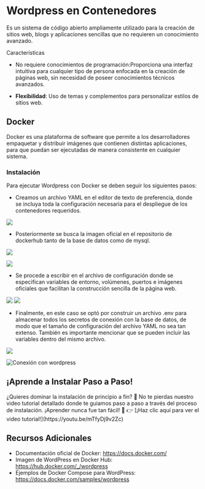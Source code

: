 # Wordpress en Contenedores
<p>
Es un sistema de código abierto ampliamente utilizado para la creación de sitios web, blogs y aplicaciones sencillas que no requieren un conocimiento avanzado.
</p>
 Características


- No requiere conocimientos de programación:Proporciona una interfaz intuitiva para cualquier tipo de persona enfocada en la creación de páginas web, sin necesidad de poseer conocimientos técnicos avanzados.

- **Flexibilidad**: Uso de temas y complementos para personalizar estilos de sitios web.
  
## Docker

<p2>
Docker es una plataforma de software que permite a los desarrolladores empaquetar y distribuir imágenes que contienen distintas aplicaciones, para que puedan ser ejecutadas de manera consistente en cualquier sistema.
</p2>

### Instalación
<p3>
Para ejecutar Wordpress con Docker se deben seguir los siguientes pasos:
</p3>



- Creamos un archivo YAML en el editor de texto de preferencia, donde se incluya toda la configuración necesaria para el despliegue de los contenedores requeridos.


![](https://private-user-images.githubusercontent.com/129819154/320672651-6e657efe-955d-4670-b055-9821878af107.png?jwt=eyJhbGciOiJIUzI1NiIsInR5cCI6IkpXVCJ9.eyJpc3MiOiJnaXRodWIuY29tIiwiYXVkIjoicmF3LmdpdGh1YnVzZXJjb250ZW50LmNvbSIsImtleSI6ImtleTUiLCJleHAiOjE3MTI2MTg1MDEsIm5iZiI6MTcxMjYxODIwMSwicGF0aCI6Ii8xMjk4MTkxNTQvMzIwNjcyNjUxLTZlNjU3ZWZlLTk1NWQtNDY3MC1iMDU1LTk4MjE4NzhhZjEwNy5wbmc_WC1BbXotQWxnb3JpdGhtPUFXUzQtSE1BQy1TSEEyNTYmWC1BbXotQ3JlZGVudGlhbD1BS0lBVkNPRFlMU0E1M1BRSzRaQSUyRjIwMjQwNDA4JTJGdXMtZWFzdC0xJTJGczMlMkZhd3M0X3JlcXVlc3QmWC1BbXotRGF0ZT0yMDI0MDQwOFQyMzE2NDFaJlgtQW16LUV4cGlyZXM9MzAwJlgtQW16LVNpZ25hdHVyZT1kZGI5NjRjZDc4ZDk0OWY2MmZlMWZjZGZmOGYxNWFkNjNhMzE0Y2MwNDBmYTkyYjg5Zjc2YzQyNTc0NDBhOWRmJlgtQW16LVNpZ25lZEhlYWRlcnM9aG9zdCZhY3Rvcl9pZD0wJmtleV9pZD0wJnJlcG9faWQ9MCJ9.JRNV-dHvQDRsTY1C3oTv2BLRAmL2X3UODzHj4HrLYp0)



- Posteriormente se busca la imagen oficial en el repositorio de dockerhub tanto de la base de datos como de mysql.

  
![](https://private-user-images.githubusercontent.com/129819154/320672683-d3d55f23-5637-47f4-b6f8-9dca29745869.png?jwt=eyJhbGciOiJIUzI1NiIsInR5cCI6IkpXVCJ9.eyJpc3MiOiJnaXRodWIuY29tIiwiYXVkIjoicmF3LmdpdGh1YnVzZXJjb250ZW50LmNvbSIsImtleSI6ImtleTUiLCJleHAiOjE3MTI2MTg5MDIsIm5iZiI6MTcxMjYxODYwMiwicGF0aCI6Ii8xMjk4MTkxNTQvMzIwNjcyNjgzLWQzZDU1ZjIzLTU2MzctNDdmNC1iNmY4LTlkY2EyOTc0NTg2OS5wbmc_WC1BbXotQWxnb3JpdGhtPUFXUzQtSE1BQy1TSEEyNTYmWC1BbXotQ3JlZGVudGlhbD1BS0lBVkNPRFlMU0E1M1BRSzRaQSUyRjIwMjQwNDA4JTJGdXMtZWFzdC0xJTJGczMlMkZhd3M0X3JlcXVlc3QmWC1BbXotRGF0ZT0yMDI0MDQwOFQyMzIzMjJaJlgtQW16LUV4cGlyZXM9MzAwJlgtQW16LVNpZ25hdHVyZT1mNzZmZjQ1ZTBlNmI2ODJjNDZjYzFmNDczZGEwYTczMDM0ZjgwNjNlMzMyOGI1ZmMxZjI1M2QwYTkxNWQwY2Y2JlgtQW16LVNpZ25lZEhlYWRlcnM9aG9zdCZhY3Rvcl9pZD0wJmtleV9pZD0wJnJlcG9faWQ9MCJ9.ygV4jXIQrEC-pmEMBqFx8_Sj2KVfql7eq9DWcxwqoxM)




![](https://private-user-images.githubusercontent.com/129819154/320672704-c8b71a10-51f9-4d5e-ad23-f9e0ccc75a39.png?jwt=eyJhbGciOiJIUzI1NiIsInR5cCI6IkpXVCJ9.eyJpc3MiOiJnaXRodWIuY29tIiwiYXVkIjoicmF3LmdpdGh1YnVzZXJjb250ZW50LmNvbSIsImtleSI6ImtleTUiLCJleHAiOjE3MTI2MTg5MDIsIm5iZiI6MTcxMjYxODYwMiwicGF0aCI6Ii8xMjk4MTkxNTQvMzIwNjcyNzA0LWM4YjcxYTEwLTUxZjktNGQ1ZS1hZDIzLWY5ZTBjY2M3NWEzOS5wbmc_WC1BbXotQWxnb3JpdGhtPUFXUzQtSE1BQy1TSEEyNTYmWC1BbXotQ3JlZGVudGlhbD1BS0lBVkNPRFlMU0E1M1BRSzRaQSUyRjIwMjQwNDA4JTJGdXMtZWFzdC0xJTJGczMlMkZhd3M0X3JlcXVlc3QmWC1BbXotRGF0ZT0yMDI0MDQwOFQyMzIzMjJaJlgtQW16LUV4cGlyZXM9MzAwJlgtQW16LVNpZ25hdHVyZT0wNTRjOTg0YWVhZTJlYWNiNjhlNGNmZGYwNDRmOWVjMzU2MDY3ZDE0YjY5YmIxNTdhY2U1YmY3M2I1NWNmYzE2JlgtQW16LVNpZ25lZEhlYWRlcnM9aG9zdCZhY3Rvcl9pZD0wJmtleV9pZD0wJnJlcG9faWQ9MCJ9.oA-oO44hyiJNawkrScn4g79K19whoy6beIsIsRPRtvY)



- Se procede a escribir en el archivo de configuración donde se especifican variables de entorno, volúmenes, puertos e imágenes oficiales que facilitan la construcción sencilla de la página web.


![](https://private-user-images.githubusercontent.com/129819154/320672713-49c8b634-786f-4c09-8bad-07c5b3042d5c.png?jwt=eyJhbGciOiJIUzI1NiIsInR5cCI6IkpXVCJ9.eyJpc3MiOiJnaXRodWIuY29tIiwiYXVkIjoicmF3LmdpdGh1YnVzZXJjb250ZW50LmNvbSIsImtleSI6ImtleTUiLCJleHAiOjE3MTI2MTg5MDIsIm5iZiI6MTcxMjYxODYwMiwicGF0aCI6Ii8xMjk4MTkxNTQvMzIwNjcyNzEzLTQ5YzhiNjM0LTc4NmYtNGMwOS04YmFkLTA3YzViMzA0MmQ1Yy5wbmc_WC1BbXotQWxnb3JpdGhtPUFXUzQtSE1BQy1TSEEyNTYmWC1BbXotQ3JlZGVudGlhbD1BS0lBVkNPRFlMU0E1M1BRSzRaQSUyRjIwMjQwNDA4JTJGdXMtZWFzdC0xJTJGczMlMkZhd3M0X3JlcXVlc3QmWC1BbXotRGF0ZT0yMDI0MDQwOFQyMzIzMjJaJlgtQW16LUV4cGlyZXM9MzAwJlgtQW16LVNpZ25hdHVyZT04MmE2ZTFjNjA0ZmRhMGRiY2I1NzI4ZGE2MWRmMzY0NTJjOWIzNDliYzlkMGIyZjk4NzMyZTlmNjUyZmUyNTc5JlgtQW16LVNpZ25lZEhlYWRlcnM9aG9zdCZhY3Rvcl9pZD0wJmtleV9pZD0wJnJlcG9faWQ9MCJ9.xh-Weeki4Nyf9SVjbUK7AsV2JA7GKIhRcpIzc2xcTRo)
![](https://private-user-images.githubusercontent.com/129819154/320672746-0b0b2b59-51ae-4a43-871a-5e1704c8e363.png?jwt=eyJhbGciOiJIUzI1NiIsInR5cCI6IkpXVCJ9.eyJpc3MiOiJnaXRodWIuY29tIiwiYXVkIjoicmF3LmdpdGh1YnVzZXJjb250ZW50LmNvbSIsImtleSI6ImtleTUiLCJleHAiOjE3MTI2MTg5MDIsIm5iZiI6MTcxMjYxODYwMiwicGF0aCI6Ii8xMjk4MTkxNTQvMzIwNjcyNzQ2LTBiMGIyYjU5LTUxYWUtNGE0My04NzFhLTVlMTcwNGM4ZTM2My5wbmc_WC1BbXotQWxnb3JpdGhtPUFXUzQtSE1BQy1TSEEyNTYmWC1BbXotQ3JlZGVudGlhbD1BS0lBVkNPRFlMU0E1M1BRSzRaQSUyRjIwMjQwNDA4JTJGdXMtZWFzdC0xJTJGczMlMkZhd3M0X3JlcXVlc3QmWC1BbXotRGF0ZT0yMDI0MDQwOFQyMzIzMjJaJlgtQW16LUV4cGlyZXM9MzAwJlgtQW16LVNpZ25hdHVyZT1mZmNjZjJhM2FiZThkMmEzZGE0Mjg3ZGQ5NjRkZTQ5OGRjNWMyMTdkODY3NDBlODgzNTgwNzc2OTFkMGY0ZGFiJlgtQW16LVNpZ25lZEhlYWRlcnM9aG9zdCZhY3Rvcl9pZD0wJmtleV9pZD0wJnJlcG9faWQ9MCJ9.tDyjE_2zygT1XZNzlCaHOLNGCttBQ0i5JoVV3Sd8y7Q)




- Finalmente, en este caso se optó por construir un archivo .env para almacenar todos los secretos de conexión con la base de datos, de modo que el tamaño de configuración del archivo YAML no sea tan extenso. También es importante mencionar que se pueden incluir las variables dentro del mismo archivo.


![](https://private-user-images.githubusercontent.com/129819154/320672730-0d7ecb3a-49b1-470f-96b1-c41225168648.png?jwt=eyJhbGciOiJIUzI1NiIsInR5cCI6IkpXVCJ9.eyJpc3MiOiJnaXRodWIuY29tIiwiYXVkIjoicmF3LmdpdGh1YnVzZXJjb250ZW50LmNvbSIsImtleSI6ImtleTUiLCJleHAiOjE3MTI2MTk2NzgsIm5iZiI6MTcxMjYxOTM3OCwicGF0aCI6Ii8xMjk4MTkxNTQvMzIwNjcyNzMwLTBkN2VjYjNhLTQ5YjEtNDcwZi05NmIxLWM0MTIyNTE2ODY0OC5wbmc_WC1BbXotQWxnb3JpdGhtPUFXUzQtSE1BQy1TSEEyNTYmWC1BbXotQ3JlZGVudGlhbD1BS0lBVkNPRFlMU0E1M1BRSzRaQSUyRjIwMjQwNDA4JTJGdXMtZWFzdC0xJTJGczMlMkZhd3M0X3JlcXVlc3QmWC1BbXotRGF0ZT0yMDI0MDQwOFQyMzM2MThaJlgtQW16LUV4cGlyZXM9MzAwJlgtQW16LVNpZ25hdHVyZT1lYTg0ZDdjN2QwZmExMzc2NzIxMDk2OGNmMzgzMWMxYzhlYTgxNTgyNGM2ZDZiY2ZmMzBhODRiNWFkNTcyOGFmJlgtQW16LVNpZ25lZEhlYWRlcnM9aG9zdCZhY3Rvcl9pZD0wJmtleV9pZD0wJnJlcG9faWQ9MCJ9.MQVnsmt_cjLOYNcvssLidSKTXbZZQaOmA8cT-4Ayxcw)



![Conexión con wordpress](https://private-user-images.githubusercontent.com/129819154/320672739-2c2271d5-890f-446b-b5b2-958b28d277cc.png?jwt=eyJhbGciOiJIUzI1NiIsInR5cCI6IkpXVCJ9.eyJpc3MiOiJnaXRodWIuY29tIiwiYXVkIjoicmF3LmdpdGh1YnVzZXJjb250ZW50LmNvbSIsImtleSI6ImtleTUiLCJleHAiOjE3MTI2MTk2NzgsIm5iZiI6MTcxMjYxOTM3OCwicGF0aCI6Ii8xMjk4MTkxNTQvMzIwNjcyNzM5LTJjMjI3MWQ1LTg5MGYtNDQ2Yi1iNWIyLTk1OGIyOGQyNzdjYy5wbmc_WC1BbXotQWxnb3JpdGhtPUFXUzQtSE1BQy1TSEEyNTYmWC1BbXotQ3JlZGVudGlhbD1BS0lBVkNPRFlMU0E1M1BRSzRaQSUyRjIwMjQwNDA4JTJGdXMtZWFzdC0xJTJGczMlMkZhd3M0X3JlcXVlc3QmWC1BbXotRGF0ZT0yMDI0MDQwOFQyMzM2MThaJlgtQW16LUV4cGlyZXM9MzAwJlgtQW16LVNpZ25hdHVyZT1jZGRjN2ZmODAzZWFlZGNmODc2NGNiYjdiMzYxOGRjYjc1OWRkZTI1MDkwODg1YTc3MGRmMWRlY2QzODIyNzk2JlgtQW16LVNpZ25lZEhlYWRlcnM9aG9zdCZhY3Rvcl9pZD0wJmtleV9pZD0wJnJlcG9faWQ9MCJ9.DObsDrCVlpXlbIhHxg3dKvq2-xLON7WgoNbocHEKqdA)

## ¡Aprende a Instalar Paso a Paso!
<p4>
¿Quieres dominar la instalación de principio a fin? 🚀 No te pierdas nuestro video tutorial detallado donde te guiamos paso a paso a través del proceso de instalación. ¡Aprender nunca fue tan fácil! 🎥
👉 [¡Haz clic aquí para ver el video tutorial!](https://youtu.be/mTfyDj9v2Zc)
</p4>





## Recursos Adicionales
- Documentación oficial de Docker: https://docs.docker.com/
- Imagen de WordPress en Docker Hub: https://hub.docker.com/_/wordpress
- Ejemplos de Docker Compose para WordPress: https://docs.docker.com/samples/wordpress
